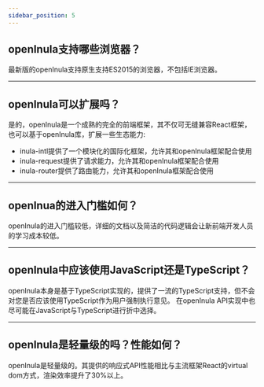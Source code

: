 ```yaml
---
sidebar_position: 5
---
```


## openInula支持哪些浏览器？

最新版的openInula支持原生支持ES2015的浏览器，不包括IE浏览器。

---

## openInula可以扩展吗？

是的，openInula是一个成熟的完全的前端框架，其不仅可无缝兼容React框架，也可以基于openInula库，扩展一些生态能力:
  
  * inula-intl提供了一个模块化的国际化框架，允许其和openInula框架配合使用
  * inula-request提供了请求能力，允许其和openInula框架配合使用
  * inula-router提供了路由能力，允许其和openInula框架配合使用

---

## openInua的进入门槛如何？

openInula的进入门槛较低，详细的文档以及简洁的代码逻辑会让新前端开发人员的学习成本较低。

---

## openInula中应该使用JavaScript还是TypeScript？

openInula本身是基于TypeScript实现的，提供了一流的TypeScript支持，但不会对您是否应该使用TypeScript作为用户强制执行意见。
 在openInula API实现中也尽可能在JavaScript与TypeScript进行折中选择。

---

## openInula是轻量级的吗？性能如何？
  openInula是轻量级的。其提供的响应式API性能相比与主流框架React的virtual dom方式，渲染效率提升了30%以上。